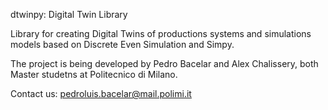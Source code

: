 dtwinpy: Digital Twin Library

Library for creating Digital Twins of productions systems and simulations models based on Discrete Even Simulation and Simpy. 

The project is being developed by Pedro Bacelar and Alex Chalissery, both Master studetns at Politecnico di Milano.

Contact us:
pedroluis.bacelar@mail.polimi.it